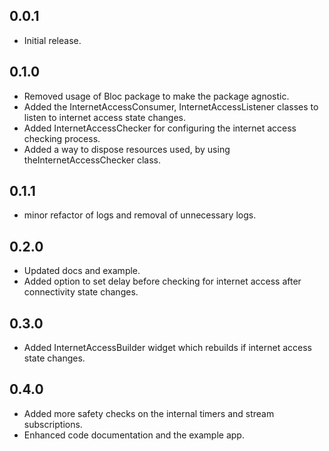 ## 0.0.1

* Initial release.

## 0.1.0

* Removed usage of Bloc package to make the package agnostic.
* Added the InternetAccessConsumer, InternetAccessListener classes to listen to internet access state changes.
* Added InternetAccessChecker for configuring the internet access checking process.
* Added a way to dispose resources used, by using theInternetAccessChecker class.

## 0.1.1

* minor refactor of logs and removal of unnecessary logs.

## 0.2.0

* Updated docs and example.
* Added option to set delay before checking for internet access after connectivity state changes.

## 0.3.0

* Added InternetAccessBuilder widget which rebuilds if internet access state changes.

## 0.4.0

* Added more safety checks on the internal timers and stream subscriptions.
* Enhanced code documentation and the example app.
